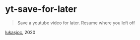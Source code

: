# yt-save-for-later

> Save a youtube video for later. Resume where you left off

[lukasjoc](https://lukasjoc.com), 2020


